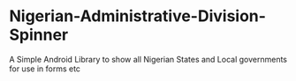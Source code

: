 # Nigerian-Administrative-Division-Spinner
A Simple Android Library to show all Nigerian States and Local governments for use in forms etc
